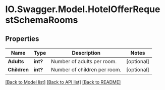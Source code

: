 # IO.Swagger.Model.HotelOfferRequestSchemaRooms
## Properties

Name | Type | Description | Notes
------------ | ------------- | ------------- | -------------
**Adults** | **int?** | Number of adults per room. | [optional] 
**Children** | **int?** | Number of children per room. | [optional] 

[[Back to Model list]](../README.md#documentation-for-models) [[Back to API list]](../README.md#documentation-for-api-endpoints) [[Back to README]](../README.md)

